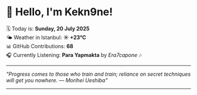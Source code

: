 # 👋 Hello, I'm Kekn9ne!

🗓️ Today is: **Sunday, 20 July 2025**  
🌤️ Weather in Istanbul: **☀️   +23°C**  
📊 GitHub Contributions: **68**  
🎧 Currently Listening: **Para Yapmakta** by *Era7capone* 🎶

---

_"Progress comes to those who train and train; reliance on secret techniques will get you nowhere. — *Morihei Ueshiba*"_

---
